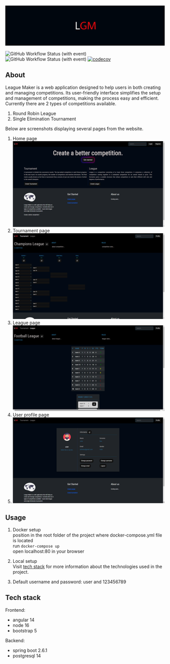 ![league maker](https://github.com/RatkoSebez/LeagueMaker/blob/main/frontend/src/assets/lgmcover.jpg "LGM logo")

![GitHub Workflow Status (with event)](https://img.shields.io/github/actions/workflow/status/RatkoSebez/LeagueMaker/.github%2Fworkflows%2Fbuild-backend.yml)
![GitHub Workflow Status (with event)](https://img.shields.io/github/actions/workflow/status/RatkoSebez/LeagueMaker/.github%2Fworkflows%2Ftest-backend.yml?label=tests)
[![codecov](https://codecov.io/github/RatkoSebez/LeagueMaker/graph/badge.svg?token=4iLJk3VdQR)](https://codecov.io/github/RatkoSebez/LeagueMaker)

## About

League Maker is a web application designed to help users in both creating and managing competitions. Its user-friendly interface simplifies the setup and management of competitions, making the process easy and efficient. Currently there are 2 types of competitions available.

1. Round Robin League
2. Single Elimination Tournament

Below are screenshots displaying several pages from the website.
1. Home page
![league maker](https://github.com/RatkoSebez/LeagueMaker/blob/main/frontend/src/assets/homepage.png "Home page")
2. Tournament page
![league maker](https://github.com/RatkoSebez/LeagueMaker/blob/main/frontend/src/assets/tournament.png "Tournament page")
3. League page
![league maker](https://github.com/RatkoSebez/LeagueMaker/blob/main/frontend/src/assets/league.png "League page")
4. User profile page
5. ![league maker](https://github.com/RatkoSebez/LeagueMaker/blob/main/frontend/src/assets/profile.png "Profile page")

## Usage

1. Docker setup  
position in the root folder of the project where docker-compose.yml file is located  
run ``` docker-compose up ```  
open localhost:80 in your browser  

2. Local setup  
Visit [tech stack](#tech-stack) for more information about the technologies used in the project.

3. Default username and password: user and 123456789

## Tech stack

Frontend:
- angular 14
- node 16
- bootstrap 5

Backend:
- spring boot 2.6.1
- postgresql 14

